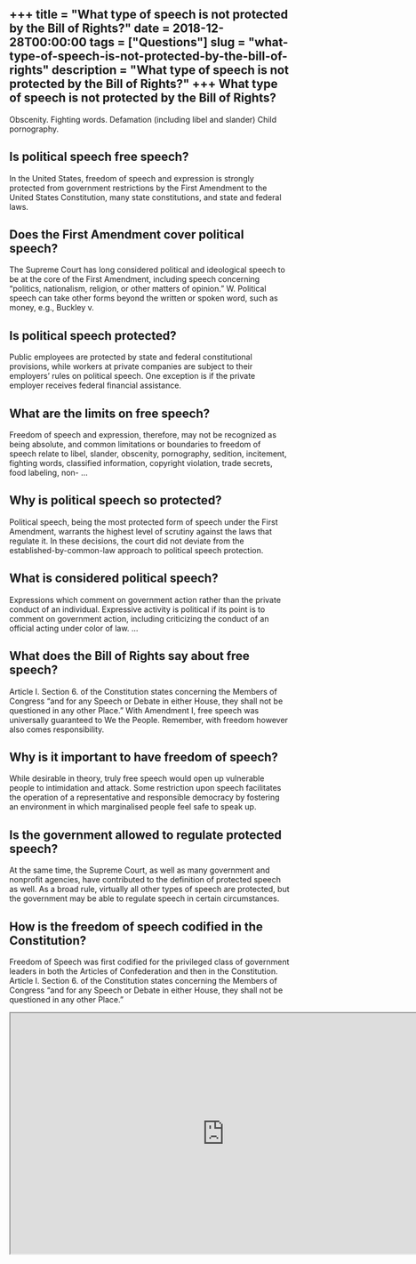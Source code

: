 +++
title = "What type of speech is not protected by the Bill of Rights?"
date = 2018-12-28T00:00:00
tags = ["Questions"]
slug = "what-type-of-speech-is-not-protected-by-the-bill-of-rights"
description = "What type of speech is not protected by the Bill of Rights?"
+++
What type of speech is not protected by the Bill of Rights?
-----------------------------------------------------------

Obscenity. Fighting words. Defamation (including libel and slander) Child pornography.

Is political speech free speech?
--------------------------------

In the United States, freedom of speech and expression is strongly protected from government restrictions by the First Amendment to the United States Constitution, many state constitutions, and state and federal laws.

Does the First Amendment cover political speech?
------------------------------------------------

The Supreme Court has long considered political and ideological speech to be at the core of the First Amendment, including speech concerning “politics, nationalism, religion, or other matters of opinion.” W. Political speech can take other forms beyond the written or spoken word, such as money, e.g., Buckley v.

Is political speech protected?
------------------------------

Public employees are protected by state and federal constitutional provisions, while workers at private companies are subject to their employers’ rules on political speech. One exception is if the private employer receives federal financial assistance.

What are the limits on free speech?
-----------------------------------

Freedom of speech and expression, therefore, may not be recognized as being absolute, and common limitations or boundaries to freedom of speech relate to libel, slander, obscenity, pornography, sedition, incitement, fighting words, classified information, copyright violation, trade secrets, food labeling, non- …

Why is political speech so protected?
-------------------------------------

Political speech, being the most protected form of speech under the First Amendment, warrants the highest level of scrutiny against the laws that regulate it. In these decisions, the court did not deviate from the established-by-common-law approach to political speech protection.

What is considered political speech?
------------------------------------

Expressions which comment on government action rather than the private conduct of an individual. Expressive activity is political if its point is to comment on government action, including criticizing the conduct of an official acting under color of law. …

What does the Bill of Rights say about free speech?
---------------------------------------------------

Article I. Section 6. of the Constitution states concerning the Members of Congress “and for any Speech or Debate in either House, they shall not be questioned in any other Place.” With Amendment I, free speech was universally guaranteed to We the People. Remember, with freedom however also comes responsibility.

Why is it important to have freedom of speech?
----------------------------------------------

While desirable in theory, truly free speech would open up vulnerable people to intimidation and attack. Some restriction upon speech facilitates the operation of a representative and responsible democracy by fostering an environment in which marginalised people feel safe to speak up.

Is the government allowed to regulate protected speech?
-------------------------------------------------------

At the same time, the Supreme Court, as well as many government and nonprofit agencies, have contributed to the definition of protected speech as well. As a broad rule, virtually all other types of speech are protected, but the government may be able to regulate speech in certain circumstances.

How is the freedom of speech codified in the Constitution?
----------------------------------------------------------

Freedom of Speech was first codified for the privileged class of government leaders in both the Articles of Confederation and then in the Constitution. Article I. Section 6. of the Constitution states concerning the Members of Congress “and for any Speech or Debate in either House, they shall not be questioned in any other Place.”

<iframe allow="accelerometer; autoplay; clipboard-write; encrypted-media; gyroscope; picture-in-picture" allowfullscreen="" class="__youtube_prefs__  epyt-is-override  no-lazyload" data-no-lazy="1" data-origheight="433" data-origwidth="770" data-skipgform_ajax_framebjll="" height="433" id="_ytid_80496" loading="lazy" src="https://www.youtube.com/embed/t_fYFSX5A44?enablejsapi=1&autoplay=0&cc_load_policy=0&cc_lang_pref=&iv_load_policy=1&loop=0&modestbranding=0&rel=1&fs=1&playsinline=0&autohide=2&theme=dark&color=red&controls=1&" title="YouTube player" width="770"></iframe>